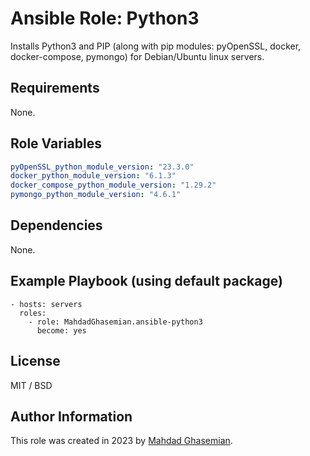 # Ansible Role: Python3

Installs Python3 and PIP (along with pip modules: pyOpenSSL, docker, docker-compose, pymongo) for Debian/Ubuntu linux servers.

## Requirements

None.

## Role Variables

```yaml
pyOpenSSL_python_module_version: "23.3.0"
docker_python_module_version: "6.1.3"
docker_compose_python_module_version: "1.29.2"
pymongo_python_module_version: "4.6.1"
```

## Dependencies

None.

## Example Playbook (using default package)

    - hosts: servers
      roles:
        - role: MahdadGhasemian.ansible-python3
          become: yes

## License

MIT / BSD

## Author Information

This role was created in 2023 by [Mahdad Ghasemian](https://mahdad.me/).